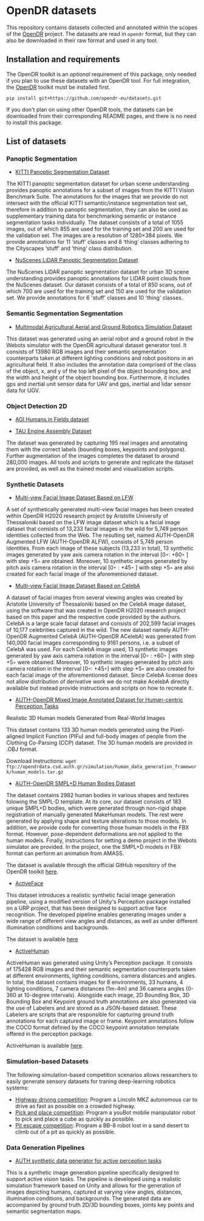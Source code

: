 # OpenDR datasets

This repository contains datasets collected and annotated within the scopes of the [OpenDR](https://github.com/opendr-eu/opendr) project. The datasets are read in `opendr` format, but they can also be downloaded in their raw format and used in any tool. 

## Installation and requirements

The OpenDR toolkit is an _optional_ requirement of this package, only needed if you plan to use these datasets with an OpenDR tool. For full integration, the [OpenDR](https://github.com/opendr-eu/opendr) toolkit must be installed first.

```
pip install git+https://github.com/opendr-eu/datasets.git
```

If you don't plan on using other OpenDR tools, the datasets can be downloaded from their corresponding README pages, and there is no need to install this package. 


## List of datasets

### Panoptic Segmentation

- [KITTI Panoptic Segmentation Dataset](http://panoptic.cs.uni-freiburg.de/)

The KITTI panoptic segmentation dataset for urban scene understanding provides panoptic annotations for a subset of images from the KITTI Vision Benchmark Suite. The annotations for the images that we provide do not intersect with the official KITTI semantic/instance segmentation test set, therefore in addition to panoptic segmentation, they can also be used as supplementary training data for benchmarking semantic or instance segmentation tasks individually. The dataset consists of a total of 1055 images, out of which 855 are used for the training set and 200 are used for the validation set. The images are a resolution of 1280×384 pixels. We provide annotations for 11 ‘stuff’ classes and 8 ‘thing’ classes adhering to the Cityscapes ‘stuff’ and ‘thing’ class distribution.

- [NuScenes LiDAR Panoptic Segmentation Dataset](http://lidar-panoptic.cs.uni-freiburg.de/)

The NuScenes LiDAR panoptic segmentation dataset for urban 3D scene understanding provides panoptic annotations for LiDAR point clouds from the NuScenes dataset. Our dataset consists of a total of 850 scans, out of which 700 are used for the training set and 150 are used for the validation set. We provide annotations for 6 'stuff' classes and 10 'thing' classes.


### Semantic Segmentation Segmentation

- [Multimodal Agricultural Aerial and Ground Robotics Simulation Dataset](https://zenodo.org/records/10159039)

This dataset was generated using an aerial robot and a ground robot in the Webots simulator with the OpenDR agricultural dataset generator tool. It consists of 13980 RGB images and their semantic segmentation counterparts taken at different lighting conditions and robot positions in an agricultural field. It also includes the annotation data comprised of the class of the object, x, and y of the top left pixel of the object bounding box, and the width and height of the object bounding box. Furthermore, it includes gps and inertial unit sensor data for UAV and gps, inertial and lidar sensor data for UGV.

### Object Detection 2D

- [AGI Humans in Fields dataset](examples/agi_humans)

- [TAU Engine Assembly Dataset](https://doi.org/10.5281/zenodo.7669593)

The dataset was generated by capturing 195 real images and annotating them with the correct labels (bounding boxes, keypoints and polygons). Further augmentation of the images completes the dataset to around 280,000 images. All tools and scripts to generate and replicate the dataset are provided, as well as the trained model and visualization scripts.


### Synthetic Datasets
- [Multi-view Facial Image Dataset Based on LFW](https://zenodo.org/record/5809158#.Y-JcIHZByUk)

A set of synthetically generated multi-view facial images has been created within OpenDR H2020 research project by Aristotle University of Thessaloniki based on the  LFW   image dataset which is a facial image dataset that consists of 13,233 facial images in the wild for 5,749 person identities collected from the Web. The resulting set, named AUTH-OpenDR Augmented LFW (AUTH-OpenDR ALFW), consists of 5,749 person identities. From each image of these subjects (13,233 in total), 13 synthetic images generated by yaw axis camera rotation in the interval [0◦: +60◦ ] with step +5◦ are obtained. Moreover, 10 synthetic images generated by pitch axis camera rotation in the interval [0◦ : +45◦ ] with step +5◦ are also created for each facial image of the aforementioned dataset.

- [Multi-view Facial Image Dataset Based on CelebA](https://zenodo.org/record/5809273#.Y-JdZXZByUk)

A dataset of facial images from several viewing angles was created by Aristotle University of Thessaloniki based on the CelebA image dataset, using the software that was created in OpenDR H2020 research project based on this paper and the respective code provided by the authors. CelebA is a large scale facial dataset and consists of 202,599 facial images of 10,177 celebrities captured in the wild. The new dataset namely AUTH-OpenDR Augmented CelebA (AUTH-OpenDR ACelebA) was generated from 140,000 facial images corresponding to 9161 persons, i.e. a subset of CelebA was used. For each CelebA image used, 13 synthetic images generated by yaw axis camera rotation in the interval [0◦ : +60◦ ] with step +5◦ were obtained. Moreover, 10 synthetic images generated by pitch axis camera rotation in the interval [0◦: +45◦] with step +5◦ are also created for each facial image of the aforementioned dataset. Since CelebA license does not allow distribution of derivative work we do not make AcelebA directly available but instead provide instructions and scripts on how to recreate it.

- [AUTH-OpenDR Mixed Image Annotated Dataset for Human-centric Perception Tasks](https://zenodo.org/record/5801594#.Y-TgqhxBxhE)

Realistic 3D Human models Generated from Real-World Images

This dataset contains 133 3D human models generated using the Pixel-aligned Implicit Function (PIFu) and full-body images of people from the Clothing Co-Parsing (CCP) dataset. The 3D human models are provided in .OBJ format.

Download Instructions:
`wget ftp://opendrdata.csd.auth.gr/simulation/human_data_generation_framework/human_models.tar.gz`

- [AUTH-OpenDR SMPL+D Human Bodies Dataset](https://zenodo.org/record/5801562#.Y-TgrBxBxhE)

The  dataset contains 2982 human bodies in various shapes and textures folowing the SMPL-D template. At its core, our dataset  consists of 183 unique SMPL+D bodies, which were generated through non-rigid shape registration of manually generated MakeHuman models. The rest were generated by applying shape and texture alterations to those models. In addition, we provide code for converting those human models in the FBX format.  However, pose-dependent deformations are not applied to the human models. Finally, instructions for setting a demo project in the Webots simulator are provided. In the project, one the SMPL+D models in FBX format can perform an animation from AMASS.

The dataset is available through the official GitHub repository of the OpenDR toolkit [here](https://github.com/opendr-eu/opendr/tree/master/projects/python/simulation/SMPL%2BD_human_models).

- [ActiveFace](https://github.com/opendr-eu/datasets/tree/main/active_face)

This dataset introduces a realistic synthetic facial image generation pipeline, using a modified version  of Unity's  Perception package installed on a URP project, that has been designed to support active face recognition. The developed pipeline enables generating images under a wide range of different view angles and distances, as well as under different illumination conditions and backgrounds.

The dataset is available [here](https://github.com/opendr-eu/datasets/tree/main/active_face)

- [ActiveHuman](https://zenodo.org/record/8359766)

ActiveHuman was generated using Unity’s Perception package. It consists of 175428 RGB images and their semantic segmentation counterparts taken at different environments, lighting conditions, camera distances and angles. In total, the dataset contains images for 8 environments, 33 humans, 4 lighting conditions, 7 camera distances (1m-4m) and 36 camera angles (0-360 at 10-degree intervals). Alongside each image, 2D Bounding Box, 3D Bounding Box and Keypoint ground truth annotations are also generated via the use of Labelers and are stored as a JSON-based dataset. These Labelers are scripts that are responsible for capturing ground truth annotations for each captured image or frame. Keypoint annotations follow the COCO format defined by the COCO keypoint annotation template offered in the perception package.

ActiveHuman is available [here](https://zenodo.org/record/8359766).

### Simulation-based Datasets

The following simulation-based competition scenarios allows researchers to easily generate sensory datasets for traning deep-learning robotics systems:

- [Highway driving competition](https://github.com/cyberbotics/highway-driving-competition/): Program a Lincoln MKZ autonomous car to drive as fast as possible on a crowded highway.
- [Pick and place competition](https://github.com/cyberbotics/pick-and-place-competition): Program a youBot mobile manipulator robot to pick and place a cube as quickly as possible.
- [Pit escape competition](https://github.com/cyberbotics/pit-escape-competition): Program a BB-8 robot lost in a sand desert to climb out of a pit as quickly as possible.

### Data Generation Pipelines

- [AUTH synthetic data generator for active perception tasks](https://github.com/opendr-eu/Synthetic_Dataset_Generator)
  
This is a  synthetic image generation pipeline specifically designed to support active vision tasks. The pipeline is developed using a  realistic simulation framework based on Unity and  allows for the generation of  images depicting humans, captured  at varying view angles, distances, illumination conditions, and backgrounds. The generated data are accompanied by ground truth 2D/3D bounding boxes, joints key points and semantic segmentation maps.

 
